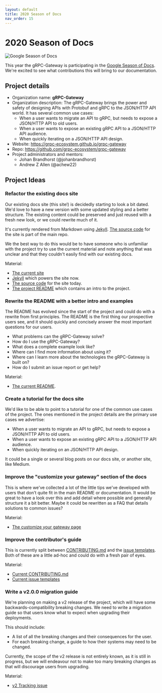 ```yaml
---
layout: default
title: 2020 Season of Docs
nav_order: 15
---
```


# 2020 Season of Docs

![Google Season of Docs](https://developers.google.com/season-of-docs/images/logo/SeasonofDocs_Logo_SecondaryGrey_300ppi.png "Season of Docs")

This year the gRPC-Gateway is participating in the [Google Season of Docs](https://g.co/seasonofdocs).
We're excited to see what contributions this will bring to our documentation.

## Project details

- Organization name: **gRPC-Gateway**
- Organization description: The gRPC-Gateway brings the power and safety of designing APIs with Protobuf and gRPC to the JSON/HTTP API world. It has several
  common use cases:
  - When a user wants to migrate an API to gRPC, but needs to expose a JSON/HTTP API
    to old users.
  - When a user wants to expose an existing gRPC API to a JSON/HTTP API audience.
  - When quickly iterating on a JSON/HTTP API design.
- Website: https://grpc-ecosystem.github.io/grpc-gateway
- Repo: https://github.com/grpc-ecosystem/grpc-gateway
- Project administrators and mentors:
  - Johan Brandhorst (@johanbrandhorst)
  - Andrew Z Allen (@achew22)

## Project Ideas

### Refactor the existing docs site

Our existing docs site (this site!) is decidedly starting to look a bit dated. We'd love to
have a new version with some updated styling and a better structure. The existing content
could be preserved and just reused with a fresh new look, or we could rewrite much of it.

It's currently rendered from Markdown using [Jekyll](https://jekyllrb.com/).
[The source code](https://github.com/grpc-ecosystem/grpc-gateway/tree/master/docs)
for the site is part of the main repo.

We the best way to do this would be to have someone who is unfamiliar with the project
try to use the current material and note anything that was unclear and that they couldn't
easily find with our existing docs.

Material:

- [The current site](https://grpc-ecosystem.github.io/grpc-gateway/)
- [Jekyll](https://jekyllrb.com/) which powers the site now.
- [The source code](https://github.com/grpc-ecosystem/grpc-gateway/tree/master/docs) for the site today.
- [The project README](https://github.com/grpc-ecosystem/grpc-gateway/blob/master/README.md) which
  contains an intro to the project.

### Rewrite the README with a better intro and examples

The README has evolved since the start of the project and could do with a rewrite from
first principles. The README is the first thing our prospective users see, and it should
quickly and concisely answer the most important questions for our users.

- What problems can the gRPC-Gateway solve?
- How do I use the gRPC-Gateway?
- What does a complete example look like?
- Where can I find more information about using it?
- Where can I learn more about the technologies the gRPC-Gateway is built on?
- How do I submit an issue report or get help?

Material:

- [The current README](https://github.com/grpc-ecosystem/grpc-gateway/blob/master/README.md).

### Create a tutorial for the docs site

We'd like to be able to point to a tutorial for one of the common use cases of the project.
The ones mentioned in the project details are the primary use cases we advertise:

- When a user wants to migrate an API to gRPC, but needs to expose a JSON/HTTP API
  to old users.
- When a user wants to expose an existing gRPC API to a JSON/HTTP API audience.
- When quickly iterating on an JSON/HTTP API design.

It could be a single or several blog posts on our docs site, or another site, like Medium.

### Improve the "customize your gateway" section of the docs

This is where we've collected a lot of the little tips we've developed with
users that don't quite fit in the main README or documentation. It would be great
to have a look over this and add detail where possible and generally structure it
a bit better. Maybe it could be rewritten as a FAQ that details solutions to common issues?

Material:

- [The customize your gateway page](https://grpc-ecosystem.github.io/grpc-gateway/docs/customizingyourgateway.html)

### Improve the contributor's guide

This is currently split between
[CONTRIBUTING.md](https://github.com/grpc-ecosystem/grpc-gateway/blob/master/CONTRIBUTING.md)
and the [issue templates](https://github.com/grpc-ecosystem/grpc-gateway/tree/master/.github/ISSUE_TEMPLATE).
Both of these are a little ad-hoc and could do with a fresh pair of eyes.

Material:

- [Current CONTRIBUTING.md](https://github.com/grpc-ecosystem/grpc-gateway/blob/master/CONTRIBUTING.md)
- [Current issue templates](https://github.com/grpc-ecosystem/grpc-gateway/tree/master/.github/ISSUE_TEMPLATE)

### Write a v2.0.0 migration guide

We're planning on making a v2 release of the project, which will have some backwards-compatibility breaking changes.
We need to write a migration guide so that users know what to expect when upgrading their deployments.

This should include:

- A list of all the breaking changes and their consequences for the user.
- For each breaking change, a guide to how their systems may need to be changed.

Currently, the scope of the v2 release is not entirely known, as it is still in progress, but we will
endeavour not to make too many breaking changes as that will discourage users from upgrading.

Material:

- [v2 Tracking issue](https://github.com/grpc-ecosystem/grpc-gateway/issues/1223)
